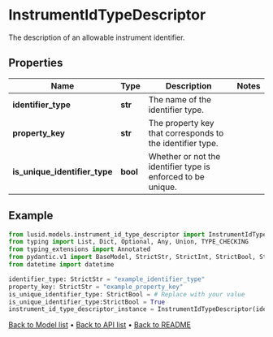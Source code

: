 # InstrumentIdTypeDescriptor

The description of an allowable instrument identifier.
## Properties
Name | Type | Description | Notes
------------ | ------------- | ------------- | -------------
**identifier_type** | **str** | The name of the identifier type. | 
**property_key** | **str** | The property key that corresponds to the identifier type. | 
**is_unique_identifier_type** | **bool** | Whether or not the identifier type is enforced to be unique. | 
## Example

```python
from lusid.models.instrument_id_type_descriptor import InstrumentIdTypeDescriptor
from typing import List, Dict, Optional, Any, Union, TYPE_CHECKING
from typing_extensions import Annotated
from pydantic.v1 import BaseModel, StrictStr, StrictInt, StrictBool, StrictFloat, StrictBytes, Field, validator, ValidationError, conlist, constr
from datetime import datetime

identifier_type: StrictStr = "example_identifier_type"
property_key: StrictStr = "example_property_key"
is_unique_identifier_type: StrictBool = # Replace with your value
is_unique_identifier_type:StrictBool = True
instrument_id_type_descriptor_instance = InstrumentIdTypeDescriptor(identifier_type=identifier_type, property_key=property_key, is_unique_identifier_type=is_unique_identifier_type)

```

[Back to Model list](../README.md#documentation-for-models) &#8226; [Back to API list](../README.md#documentation-for-api-endpoints) &#8226; [Back to README](../README.md)

